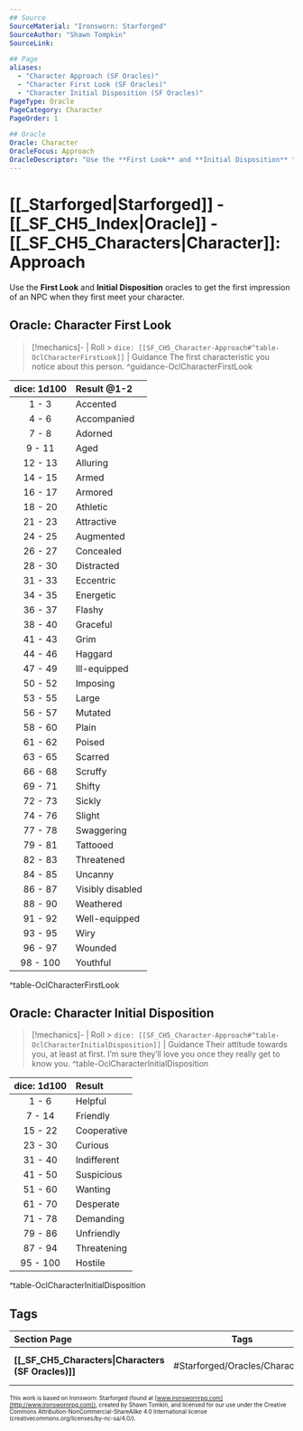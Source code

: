 ```yaml
---
## Source
SourceMaterial: "Ironsworn: Starforged"
SourceAuthor: "Shawn Tompkin"
SourceLink: 

## Page
aliases:
  - "Character Approach (SF Oracles)"
  - "Character First Look (SF Oracles)"
  - "Character Initial Disposition (SF Oracles)"
PageType: Oracle
PageCategory: Character
PageOrder: 1

## Oracle
Oracle: Character
OracleFocus: Approach
OracleDescriptor: "Use the **First Look** and **Initial Disposition** to get the first impression of an NPC when they first meet your character."
---
```

 # [[_Starforged|Starforged]] - [[_SF_CH5_Index|Oracle]] - [[_SF_CH5_Characters|Character]]: Approach
Use the **First Look** and **Initial Disposition** oracles to get the first impression of an NPC when they first meet your character.

## Oracle: Character First Look
> [!mechanics]- | Roll > `dice: [[SF_CH5_Character-Approach#^table-OclCharacterFirstLook]]` | Guidance
> The first characteristic you notice about this person. ^guidance-OclCharacterFirstLook

| dice: 1d100 | Result @1-2 |
|:---:|:--- |
| 1 - 3 | Accented |
| 4 - 6 | Accompanied |
| 7 - 8 | Adorned |
| 9 - 11 | Aged |
| 12 - 13 | Alluring |
| 14 - 15 | Armed |
| 16 - 17 | Armored |
| 18 - 20 | Athletic |
| 21 - 23 | Attractive |
| 24 - 25 | Augmented |
| 26 - 27 | Concealed |
| 28 - 30 | Distracted |
| 31 - 33 | Eccentric |
| 34 - 35 | Energetic |
| 36 - 37 | Flashy |
| 38 - 40 | Graceful |
| 41 - 43 | Grim |
| 44 - 46 | Haggard |
| 47 - 49 | Ill-equipped |
| 50 - 52 | Imposing |
| 53 - 55 | Large |
| 56 - 57 | Mutated |
| 58 - 60 | Plain |
| 61 - 62 | Poised |
| 63 - 65 | Scarred |
| 66 - 68 | Scruffy |
| 69 - 71 | Shifty |
| 72 - 73 | Sickly |
| 74 - 76 | Slight |
| 77 - 78 | Swaggering |
| 79 - 81 | Tattooed |
| 82 - 83 | Threatened |
| 84 - 85 | Uncanny |
| 86 - 87 | Visibly disabled |
| 88 - 90 | Weathered |
| 91 - 92 | Well-equipped |
| 93 - 95 | Wiry |
| 96 - 97 | Wounded |
| 98 - 100 | Youthful |
^table-OclCharacterFirstLook

## Oracle: Character Initial Disposition
> [!mechanics]- | Roll > `dice: [[SF_CH5_Character-Approach#^table-OclCharacterInitialDisposition]]` | Guidance
>  Their attitude towards you, at least at first. I’m sure they’ll love you once they really get to know you. ^table-OclCharacterInitialDisposition

| dice: 1d100 | Result |
|:---:|:--- |
| 1 - 6 | Helpful |
| 7 - 14 | Friendly |
| 15 - 22 | Cooperative |
| 23 - 30 | Curious |
| 31 - 40 | Indifferent |
| 41 - 50 | Suspicious |
| 51 - 60 | Wanting |
| 61 - 70 | Desperate |
| 71 - 78 | Demanding |
| 79 - 86 | Unfriendly |
| 87 - 94 | Threatening |
| 95 - 100 | Hostile |
^table-OclCharacterInitialDisposition

## Tags
| Section Page | Tags | Next Page |
|:--- |:---:| ---:|
| **[[_SF_CH5_Characters\|Characters (SF Oracles)]]** | #Starforged/Oracles/Characters | **[[SF_CH5_Character-Drives\|Character Drives (SF Oracles)]]** |

<font size=-2>This work is based on Ironsworn: Starforged (found at [www.ironswornrpg.com](http://www.ironswornrpg.com)), created by Shawn Tomkin, and licensed for our use under the Creative Commons Attribution-NonCommercial-ShareAlike 4.0 International license  (creativecommons.org/licenses/by-nc-sa/4.0/).</font>